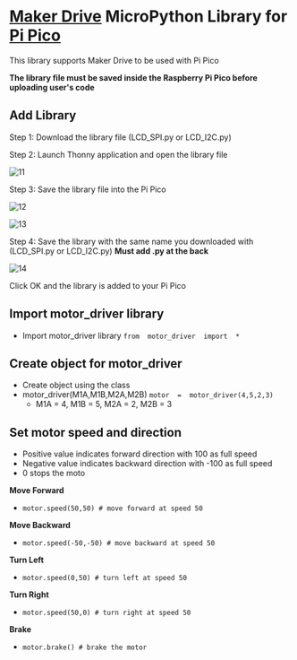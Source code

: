 
# [Maker Drive](https://www.cytron.io/p-maker-drive-simplifying?tracking=b-py-h-bridge-motor-driver-for-beginner) MicroPython Library for [Pi Pico](https://www.cytron.io/p-maker-pi-pico?tracking=b-py)
This library supports Maker Drive to be used with Pi Pico

**The library file must be saved inside the Raspberry Pi Pico before uploading user's code**
## Add Library
Step 1: Download the library file (LCD_SPI.py or LCD_I2C.py)

Step 2: Launch Thonny application and open the library file

![11](https://user-images.githubusercontent.com/34527010/106845087-2210c380-66e5-11eb-9d72-5d9219a878f1.PNG)


Step 3: Save the library file into the Pi Pico

![12](https://user-images.githubusercontent.com/34527010/106845132-381e8400-66e5-11eb-9cc1-a20fabf47f16.png)

![13](https://user-images.githubusercontent.com/34527010/106845126-36ed5700-66e5-11eb-88a6-5623e85f4e8d.png)


Step 4: Save the library with the same name you downloaded with (LCD_SPI.py or LCD_I2C.py) **Must add .py at the back**

![14](https://user-images.githubusercontent.com/34527010/106845128-381e8400-66e5-11eb-80bd-24fbd42bff8b.PNG)


Click OK and the library is added to your Pi Pico

## Import motor_driver library

 - Import motor_driver library
 `from  motor_driver  import  *`

## Create object for motor_driver

 -   Create object using the class
 - motor_driver(M1A,M1B,M2A,M2B)
 `motor  =  motor_driver(4,5,2,3)`
	 - M1A = 4, M1B = 5, M2A = 2, M2B = 3

## Set motor speed and direction

 - Positive value indicates forward direction with 100 as full speed
 - Negative value indicates backward direction with -100 as full speed
 - 0 stops the moto
 
**Move Forward**

 - `motor.speed(50,50) # move forward at speed 50`
 
**Move Backward**

 - `motor.speed(-50,-50) # move backward at speed 50`

**Turn Left**

 - `motor.speed(0,50) # turn left at speed 50`

**Turn Right**

 - `motor.speed(50,0) # turn right at speed 50`

**Brake**

 - `motor.brake() # brake the motor`

